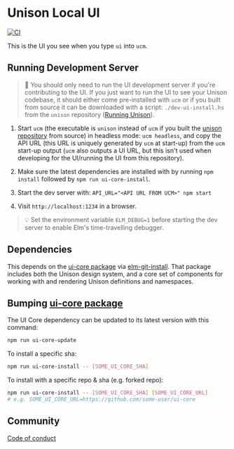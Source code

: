 # Unison Local UI

[![CI](https://github.com/unisonweb/unison-local-ui/actions/workflows/ci.yml/badge.svg)](https://github.com/unisonweb/unison-local-ui/actions/workflows/ci.yml)

This is the UI you see when you type `ui` into `ucm`.

## Running Development Server

> 🔔 You should only need to run the UI development server if you're contributing to the UI. If you just want to run the UI to see your Unison codebase, it should either come pre-installed with `ucm` or if you built from source it can be downloaded with a script: `./dev-ui-install.hs` from the `unison` repository ([Running Unison](https://github.com/unisonweb/unison/blob/trunk/development.markdown#running-unison)).

1. Start `ucm` (the executable is `unison` instead of `ucm` if you built the [unison repository](https://github.com/unisonweb/unison) from source) in headless mode: `ucm headless`, and copy the API URL (this URL
   is uniquely generated by `ucm` at start-up) from the `ucm` start-up output
   (`ucm` also outputs a UI URL, but this isn't used when developing for the
   UI/running the UI from this repository).

2. Make sure the latest dependencies are installed with by running `npm install` followed by `npm run ui-core-install`.

3. Start the dev server with: `API_URL="<API URL FROM UCM>" npm start`

4. Visit `http://localhost:1234` in a browser.

> 💡 Set the environment variable `ELM_DEBUG=1` before starting the dev server to enable Elm's time-travelling debugger.

## Dependencies

This depends on the [ui-core package](https://github.com/unisonweb/ui-core) via
[elm-git-install](https://github.com/robinheghan/elm-git-install). That package
includes both the Unison design system, and a core set of components for
working with and rendering Unison definitions and
namespaces.

## Bumping [ui-core package](https://github.com/unisonweb/ui-core)

The UI Core dependency can be updated to its latest version with this command:

```bash
npm run ui-core-update
```

To install a specific sha:

```bash
npm run ui-core-install -- [SOME_UI_CORE_SHA]
```

To install with a specific repo & sha (e.g. forked repo):

```bash
npm run ui-core-install -- [SOME_UI_CORE_SHA] [SOME_UI_CORE_URL]
# e.g. SOME_UI_CORE_URL=https://github.com/some-user/ui-core
```

## Community

[Code of conduct](https://www.unisonweb.org/code-of-conduct/)
